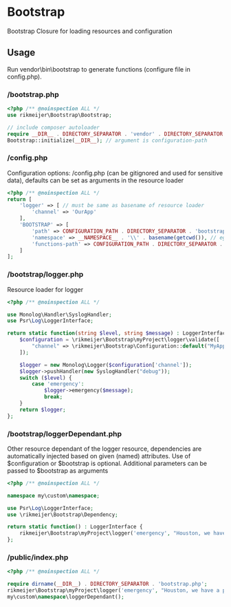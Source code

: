 # Bootstrap

Bootstrap Closure for loading resources and configuration

## Usage

Run vendor\bin\bootstrap to generate functions (configure file in config.php).

### /bootstrap.php

```php
<?php /** @noinspection ALL */
use rikmeijer\Bootstrap\Bootstrap;

// include composer autoloader
require __DIR__ . DIRECTORY_SEPARATOR . 'vendor' . DIRECTORY_SEPARATOR . 'autoload.php';
Bootstrap::initialize(__DIR__); // argument is configuration-path
```

### /config.php

Configuration options: /config.php (can be gitignored and used for sensitive data), defaults can be set as arguments in
the resource loader

```php
<?php /** @noinspection ALL */
return [
    'logger' => [ // must be same as basename of resource loader
        'channel' => 'OurApp'
    ],
    'BOOTSTRAP' => [
        'path' => CONFIGURATION_PATH . DIRECTORY_SEPARATOR . 'bootstrap' // optional: default is directory bootstrap under configuration-path
        'namespace' => __NAMESPACE__ . '\\' . basename(getcwd()), // eg rikmeijer\Bootstrap\myProject
        'functions-path' => CONFIGURATION_PATH . DIRECTORY_SEPARATOR . '_f.php'
    ]
];
```

### /bootstrap/logger.php

Resource loader for logger

```php
<?php /** @noinspection ALL */

use Monolog\Handler\SyslogHandler;
use Psr\Log\LoggerInterface;

return static function(string $level, string $message) : LoggerInterface {
    $configuration = \rikmeijer\Bootstrap\myProject\logger\validate([
        "channel" => \rikmeijer\Bootstrap\Configuration::default("MyApp")
    ]); 

    $logger = new Monolog\Logger($configuration['channel']);
    $logger->pushHandler(new SyslogHandler("debug"));
    switch ($level) {
        case 'emergency':
            $logger->emergency($message);
            break;
    }
    return $logger;
};
```

### /bootstrap/loggerDependant.php

Other resource dependant of the logger resource, dependencies are automatically injected based on given (named)
attributes. Use of $configuration or $bootstrap is optional. Additional parameters can be passed to $bootstrap as
arguments

```php
<?php /** @noinspection ALL */

namespace my\custom\namespace;

use Psr\Log\LoggerInterface;
use \rikmeijer\Bootstrap\Dependency;

return static function() : LoggerInterface {
    rikmeijer\Bootstrap\myProject\logger('emergency', "Houston, we have a problem.");
};
```

### /public/index.php

```php
<?php /** @noinspection ALL */

require dirname(__DIR__) . DIRECTORY_SEPARATOR . 'bootstrap.php';
rikmeijer\Bootstrap\myProject\logger('emergency', "Houston, we have a problem.");
my\custom\namespace\loggerDependant();
```
